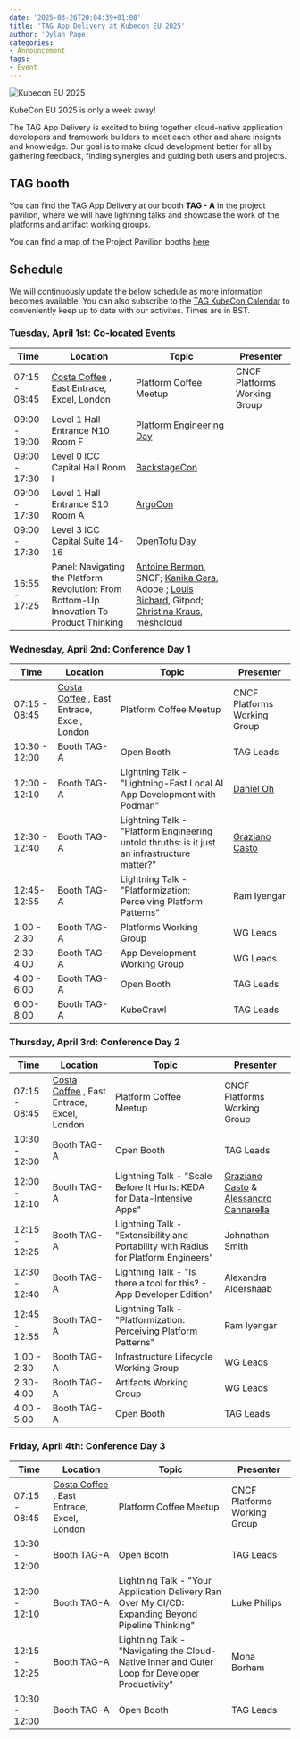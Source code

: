 ```yaml
---
date: '2025-03-26T20:04:39+01:00'
title: 'TAG App Delivery at Kubecon EU 2025'
author: 'Dylan Page'
categories:
- Announcement
tags:
- Event
---
```


![Kubecon EU 2025](/images/kubecon-eu-2025.avif)

KubeCon EU 2025 is only a week away!

The TAG App Delivery is excited to bring together cloud-native application developers
and framework builders to meet each other and share insights and knowledge.
Our goal is to make cloud development better for all by gathering feedback,
finding synergies and guiding both users and projects.

## TAG booth

You can find the TAG App Delivery at our booth **TAG - A** in the project pavilion,
where we will have lightning talks and showcase the work of the platforms and artifact working groups.

You can find a map of the Project Pavilion booths [here](https://events.linuxfoundation.org/kubecon-cloudnativecon-europe/features-add-ons/project-engagement/#project-pavilion)

## Schedule

We will continuously update the below schedule as more information becomes available. You can also subscribe to the [TAG KubeCon Calendar](https://calendar.google.com/calendar/ical/0305ac2530d63cc0a217362e93ff74be61ee91c8afa750cf8b29aaf7ab3b23ab%40group.calendar.google.com/public/basic.ics) to conveniently keep up to date with our activites. Times are in BST. 

### Tuesday, April 1st: Co-located Events

| Time | Location | Topic | Presenter |
|-----|----------|-------|-----------|
| 07:15 - 08:45 | [Costa Coffee](https://www.excel.london/visitor/food-drink/costa-coffee) , East Entrace, Excel, London | Platform Coffee Meetup | CNCF Platforms Working Group |
| 09:00 - 19:00 | Level 1 Hall Entrance N10 Room F | [Platform Engineering Day](https://events.linuxfoundation.org/kubecon-cloudnativecon-europe/co-located-events/platform-engineering-day/) | |
| 09:00 - 17:30 | Level 0 ICC Capital Hall Room I | [BackstageCon](https://events.linuxfoundation.org/kubecon-cloudnativecon-europe/co-located-events/backstagecon/) | |
| 09:00 - 17:30 | Level 1 Hall Entrance S10 Room A | [ArgoCon](https://events.linuxfoundation.org/kubecon-cloudnativecon-europe/co-located-events/argocon/) | |
| 09:00 - 17:30 | Level 3 ICC Capital Suite 14-16| [OpenTofu Day](https://events.linuxfoundation.org/kubecon-cloudnativecon-europe/co-located-events/opentofu-day/) | |
| 16:55 - 17:25 | Panel: Navigating the Platform Revolution: From Bottom-Up Innovation To Product Thinking | [Antoine Bermon](https://www.linkedin.com/in/antoine-bermon/), SNCF; [Kanika Gera](https://www.linkedin.com/in/kanikagera), Adobe ; [Louis Bichard](https://www.linkedin.com/in/loujaybee), Gitpod; [Christina Kraus](https://www.linkedin.com/in/krauschristina), meshcloud |

### Wednesday, April 2nd: Conference Day 1
| Time | Location | Topic | Presenter |
|-----|----------|-------|-----------|
| 07:15 - 08:45 | [Costa Coffee](https://www.excel.london/visitor/food-drink/costa-coffee) , East Entrace, Excel, London | Platform Coffee Meetup | CNCF Platforms Working Group |
| 10:30 - 12:00 | Booth TAG-A | Open Booth | TAG Leads |
| 12:00 - 12:10 | Booth TAG-A | Lightning Talk - "Lightning-Fast Local AI App Development with Podman" | [Daniel Oh](https://www.linkedin.com/in/daniel-oh-083818112/) | 12:15 - 12:25 | Booth TAG-A | Lightning Talk - "Build Your Perfect App Delivery Model: Customizing Standards with Crossplane XRDs" | Sarah Murphy |
| 12:30 - 12:40 | Booth TAG-A  | Lightning Talk - "Platform Engineering untold thruths: is it just an infrastructure matter?" | [Graziano Casto](https://www.linkedin.com/in/castograziano/) |
| 12:45- 12:55 | Booth TAG-A  | Lightning Talk - "Platformization: Perceiving Platform Patterns" | Ram Iyengar |
| 1:00 - 2:30 | Booth TAG-A | Platforms Working Group | WG Leads |
| 2:30- 4:00 | Booth TAG-A | App Development Working Group | WG Leads |
| 4:00 - 6:00 | Booth TAG-A | Open Booth | TAG Leads |
| 6:00- 8:00 | Booth TAG-A | KubeCrawl | TAG Leads |



### Thursday, April 3rd: Conference Day 2
| Time | Location | Topic | Presenter |
|-----|----------|-------|-----------|
| 07:15 - 08:45 | [Costa Coffee](https://www.excel.london/visitor/food-drink/costa-coffee) , East Entrace, Excel, London | Platform Coffee Meetup | CNCF Platforms Working Group |
| 10:30 - 12:00 | Booth TAG-A | Open Booth | TAG Leads |
| 12:00 - 12:10 | Booth TAG-A | Lightning Talk - "Scale Before It Hurts: KEDA for Data-Intensive Apps" | [Graziano Casto](https://www.linkedin.com/in/castograziano/) & [Alessandro Cannarella](https://www.linkedin.com/in/alessandro-cannarella/) |
| 12:15 - 12:25 | Booth TAG-A  | Lightning Talk - "Extensibility and Portability with Radius for Platform Engineers" | Johnathan Smith |
| 12:30 - 12:40 | Booth TAG-A  | Lightning Talk - "Is there a tool for this? - App Developer Edition" | Alexandra Aldershaab |
| 12:45 - 12:55 | Booth TAG-A  | Lightning Talk - "Platformization: Perceiving Platform Patterns" | Ram Iyengar |
| 1:00 - 2:30 | Booth TAG-A | Infrastructure Lifecycle Working Group | WG Leads |
| 2:30- 4:00 | Booth TAG-A | Artifacts Working Group | WG Leads |
| 4:00 - 5:00 | Booth TAG-A | Open Booth | TAG Leads |

### Friday, April 4th: Conference Day 3
| Time | Location | Topic | Presenter |
|-----|----------|-------|-----------|
| 07:15 - 08:45 | [Costa Coffee](https://www.excel.london/visitor/food-drink/costa-coffee) , East Entrace, Excel, London | Platform Coffee Meetup | CNCF Platforms Working Group |
| 10:30 - 12:00 | Booth TAG-A | Open Booth | TAG Leads |
| 12:00 - 12:10 | Booth TAG-A  | Lightning Talk - "Your Application Delivery Ran Over My CI/CD: Expanding Beyond Pipeline Thinking" | Luke Philips |
| 12:15 - 12:25 | Booth TAG-A  | Lightning Talk - "Navigating the Cloud-Native Inner and Outer Loop for Developer Productivity" | Mona Borham |
| 10:30 - 12:00 | Booth TAG-A | Open Booth | TAG Leads |

